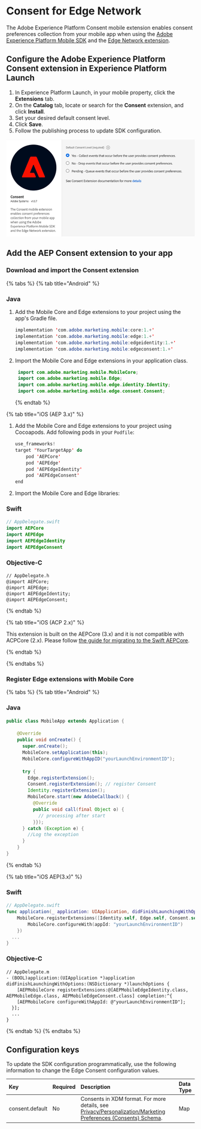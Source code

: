 # Consent for Edge Network

The Adobe Experience Platform Consent mobile extension enables consent preferences collection from your mobile app when using the [Adobe Experience Platform Mobile SDK](https://aep-sdks.gitbook.io/docs/v/AEP-Edge-Docs/using-mobile-extensions/mobile-core) and the [Edge Network extension](https://aep-sdks.gitbook.io/docs/v/AEP-Edge-Docs/using-mobile-extensions/adobe-edge).

## Configure the Adobe Experience Platform Consent extension in Experience Platform Launch

1. In Experience Platform Launch, in your mobile property, click the **Extensions** tab.
2. On the **Catalog** tab, locate or search for the **Consent** extension, and click **Install**.
3. Set your desired default consent level.
4. Click **Save**.
5. Follow the publishing process to update SDK configuration.

![AEP Consent extension configuration](../../.gitbook/assets/mobile-edge-consent-launch-configuration.png)

## Add the AEP Consent extension to your app

### Download and import the Consent extension

{% tabs %}
{% tab title="Android" %}
### Java

1. Add the Mobile Core and Edge extensions to your project using the app's Gradle file.

   ```java
   implementation 'com.adobe.marketing.mobile:core:1.+'
   implementation 'com.adobe.marketing.mobile:edge:1.+'
   implementation 'com.adobe.marketing.mobile:edgeidentity:1.+'
   implementation 'com.adobe.marketing.mobile:edgeconsent:1.+'
   ```

2. Import the Mobile Core and Edge extensions in your application class.

   ```java
    import com.adobe.marketing.mobile.MobileCore;
    import com.adobe.marketing.mobile.Edge;
    import com.adobe.marketing.mobile.edge.identity.Identity;
    import com.adobe.marketing.mobile.edge.consent.Consent;
   ```
   {% endtab %}

{% tab title="iOS (AEP 3.x)" %}
1. Add the Mobile Core and Edge extensions to your project using Cocoapods. Add following pods in your `Podfile`:

   ```swift
   use_frameworks!
   target 'YourTargetApp' do
       pod 'AEPCore'
       pod 'AEPEdge'
       pod 'AEPEdgeIdentity'
       pod 'AEPEdgeConsent'
   end
   ```

2. Import the Mobile Core and Edge libraries:

### Swift

```swift
// AppDelegate.swift
import AEPCore
import AEPEdge
import AEPEdgeIdentity
import AEPEdgeConsent
```

### Objective-C

```text
// AppDelegate.h
@import AEPCore;
@import AEPEdge;
@import AEPEdgeIdentity;
@import AEPEdgeConsent;
```
{% endtab %}

{% tab title="iOS (ACP 2.x)" %}

This extension is built on the AEPCore (3.x) and it is not compatible with ACPCore (2.x). Please follow [the guide for migrating to the Swift AEPCore](https://aep-sdks.gitbook.io/docs/resources/migrate-to-swift).

{% endtab %}

{% endtabs %}

### Register Edge extensions with Mobile Core

{% tabs %}
{% tab title="Android" %}
### Java

```java
public class MobileApp extends Application {

    @Override
    public void onCreate() {
      super.onCreate();
      MobileCore.setApplication(this);
      MobileCore.configureWithAppID("yourLaunchEnvironmentID");

      try {
        Edge.registerExtension();
        Consent.registerExtension(); // register Consent
        Identity.registerExtension();
        MobileCore.start(new AdobeCallback() {
          @Override
          public void call(final Object o) {
            // processing after start
          }});
      } catch (Exception e) {
        //Log the exception
      }
    }
}
```
{% endtab %}

{% tab title="iOS AEP(3.x)" %}
### Swift

```swift
// AppDelegate.swift
func application(_ application: UIApplication, didFinishLaunchingWithOptions launchOptions: [UIApplication.LaunchOptionsKey: Any]?) -> Bool {
    MobileCore.registerExtensions([Identity.self, Edge.self, Consent.self], {
        MobileCore.configureWith(appId: "yourLaunchEnvironmentID")
    })
  ...
}
```

### Objective-C

```text
// AppDelegate.m
- (BOOL)application:(UIApplication *)application didFinishLaunchingWithOptions:(NSDictionary *)launchOptions {
    [AEPMobileCore registerExtensions:@[AEPMobileEdgeIdentity.class, AEPMobileEdge.class, AEPMobileEdgeConsent.class] completion:^{
    [AEPMobileCore configureWithAppId: @"yourLaunchEnvironmentID"];
  }];
  ...
}
```
{% endtab %}
{% endtabs %}

## Configuration keys

To update the SDK configuration programmatically, use the following information to change the Edge Consent configuration values.

| Key | Required | Description | Data Type |
| :--- | :--- | :--- | :--- |
| consent.default | No | Consents in XDM format. For more details, see [Privacy/Personalization/Marketing Preferences \(Consents\) Schema](https://github.com/adobe/xdm/blob/master/docs/reference/mixins/profile/profile-consents.schema.md). | Map |

